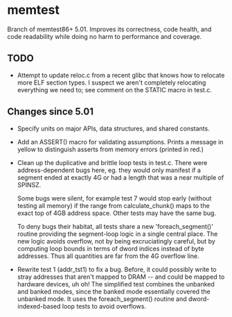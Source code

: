 # memtest

Branch of memtest86+ 5.01. Improves its correctness, code health, and code
readability while doing no harm to performance and coverage.

## TODO

 - Attempt to update reloc.c from a recent glibc that knows how
   to relocate more ELF section types. I suspect we aren't completely
   relocating everything we need to; see comment on the STATIC
   macro in test.c.

## Changes since 5.01

 - Specify units on major APIs, data structures, and shared constants.

 - Add an ASSERT() macro for validating assumptions. Prints a message
   in yellow to distinguish asserts from memory errors (printed in red.)

 - Clean up the duplicative and brittle loop tests in test.c. There were
   address-dependent bugs here, eg. they would only manifest if a segment
   ended at exactly 4G or had a length that was a near multiple of SPINSZ.

   Some bugs were silent, for example test 7 would stop early (without
   testing all memory) if the range from calculate_chunk() maps to the
   exact top of 4GB address space. Other tests may have the same bug.

   To deny bugs their habitat, all tests share a new 'foreach_segment()'
   routine providing the segment-loop logic in a single central place.
   The new logic avoids overflow, not by being excruciatingly careful,
   but by computing loop bounds in terms of dword indices instead of
   byte addresses. Thus all quantities are far from the 4G overflow line.

 - Rewrite test 1 (addr\_tst1) to fix a bug. Before, it could possibly
   write to stray addresses that aren't mapped to DRAM -- and could be
   mapped to hardware devices, uh oh! The simplified test combines
   the unbanked and banked modes, since the banked mode essentially
   covered the unbanked mode. It uses the foreach_segment() routine
   and dword-indexed-based loop tests to avoid overflows.
